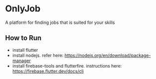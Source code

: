 # OnlyJob

A platform for finding jobs that is suited for your skills

## How to Run
- install flutter
- install nodejs. refer here: https://nodejs.org/en/download/package-manager
- install firebase-tools and flutterfire. instructions here: https://firebase.flutter.dev/docs/cli